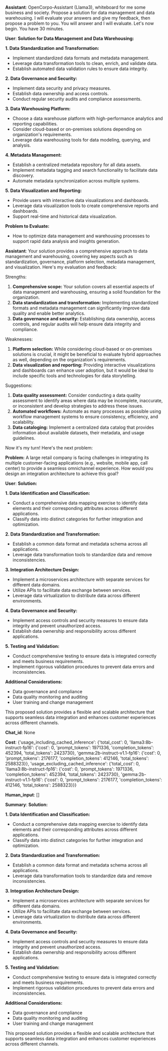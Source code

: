 **Assistant**: OpenCorpo-Assistant (Llama3), whiteboard for me some business and society. Propose a solution for data management and data warehousing. I will evaluate your answers and give my feedback, then propose a problem to you. You will answer and I will evaluate. Let's now begin. You have 30 minutes.

**User**: **Solution for Data Management and Data Warehousing:**

**1. Data Standardization and Transformation:**

* Implement standardized data formats and metadata management.
* Leverage data transformation tools to clean, enrich, and validate data.
* Establish automated data validation rules to ensure data integrity.

**2. Data Governance and Security:**

* Implement data security and privacy measures.
* Establish data ownership and access controls.
* Conduct regular security audits and compliance assessments.

**3. Data Warehousing Platform:**

* Choose a data warehouse platform with high-performance analytics and reporting capabilities.
* Consider cloud-based or on-premises solutions depending on organization's requirements.
* Leverage data warehousing tools for data modeling, querying, and analysis.

**4. Metadata Management:**

* Establish a centralized metadata repository for all data assets.
* Implement metadata tagging and search functionality to facilitate data discovery.
* Automate metadata synchronization across multiple systems.

**5. Data Visualization and Reporting:**

* Provide users with interactive data visualizations and dashboards.
* Leverage data visualization tools to create comprehensive reports and dashboards.
* Support real-time and historical data visualization.

**Problem to Evaluate:**

* How to optimize data management and warehousing processes to support rapid data analysis and insights generation.

**Assistant**: Your solution provides a comprehensive approach to data management and warehousing, covering key aspects such as standardization, governance, platform selection, metadata management, and visualization. Here's my evaluation and feedback:

Strengths:
1. **Comprehensive scope:** Your solution covers all essential aspects of data management and warehousing, ensuring a solid foundation for the organization.
2. **Data standardization and transformation:** Implementing standardized formats and metadata management can significantly improve data quality and enable better analytics.
3. **Data governance and security:** Establishing data ownership, access controls, and regular audits will help ensure data integrity and compliance.

Weaknesses:
1. **Platform selection:** While considering cloud-based or on-premises solutions is crucial, it might be beneficial to evaluate hybrid approaches as well, depending on the organization's requirements.
2. **Data visualization and reporting:** Providing interactive visualizations and dashboards can enhance user adoption, but it would be ideal to include specific tools and technologies for data storytelling.

Suggestions:
1. **Data quality assessment:** Consider conducting a data quality assessment to identify areas where data may be incomplete, inaccurate, or inconsistent and develop strategies to address these issues.
2. **Automated workflows:** Automate as many processes as possible using workflow management systems to ensure consistency, efficiency, and scalability.
3. **Data cataloging:** Implement a centralized data catalog that provides information about available datasets, their metadata, and usage guidelines.

Now it's my turn! Here's the next problem:

**Problem:** A large retail company is facing challenges in integrating its multiple customer-facing applications (e.g., website, mobile app, call center) to provide a seamless omnichannel experience. How would you design an integration architecture to achieve this goal?

**User**: **Solution:**

**1. Data Identification and Classification:**

* Conduct a comprehensive data mapping exercise to identify data elements and their corresponding attributes across different applications.
* Classify data into distinct categories for further integration and optimization.

**2. Data Standardization and Transformation:**

* Establish a common data format and metadata schema across all applications.
* Leverage data transformation tools to standardize data and remove inconsistencies.

**3. Integration Architecture Design:**

* Implement a microservices architecture with separate services for different data domains.
* Utilize APIs to facilitate data exchange between services.
* Leverage data virtualization to distribute data across different environments.

**4. Data Governance and Security:**

* Implement access controls and security measures to ensure data integrity and prevent unauthorized access.
* Establish data ownership and responsibility across different applications.

**5. Testing and Validation:**

* Conduct comprehensive testing to ensure data is integrated correctly and meets business requirements.
* Implement rigorous validation procedures to prevent data errors and inconsistencies.

**Additional Considerations:**

* Data governance and compliance
* Data quality monitoring and auditing
* User training and change management

This proposed solution provides a flexible and scalable architecture that supports seamless data integration and enhances customer experiences across different channels.

**Chat_id**: None

**Cost**: {'usage_including_cached_inference': {'total_cost': 0, 'llama3:8b-instruct-fp16': {'cost': 0, 'prompt_tokens': 1971336, 'completion_tokens': 452394, 'total_tokens': 2423730}, 'gemma:2b-instruct-v1.1-fp16': {'cost': 0, 'prompt_tokens': 2176177, 'completion_tokens': 412146, 'total_tokens': 2588323}}, 'usage_excluding_cached_inference': {'total_cost': 0, 'llama3:8b-instruct-fp16': {'cost': 0, 'prompt_tokens': 1971336, 'completion_tokens': 452394, 'total_tokens': 2423730}, 'gemma:2b-instruct-v1.1-fp16': {'cost': 0, 'prompt_tokens': 2176177, 'completion_tokens': 412146, 'total_tokens': 2588323}}}

**Human_input**: []

**Summary**: **Solution:**

**1. Data Identification and Classification:**

* Conduct a comprehensive data mapping exercise to identify data elements and their corresponding attributes across different applications.
* Classify data into distinct categories for further integration and optimization.

**2. Data Standardization and Transformation:**

* Establish a common data format and metadata schema across all applications.
* Leverage data transformation tools to standardize data and remove inconsistencies.

**3. Integration Architecture Design:**

* Implement a microservices architecture with separate services for different data domains.
* Utilize APIs to facilitate data exchange between services.
* Leverage data virtualization to distribute data across different environments.

**4. Data Governance and Security:**

* Implement access controls and security measures to ensure data integrity and prevent unauthorized access.
* Establish data ownership and responsibility across different applications.

**5. Testing and Validation:**

* Conduct comprehensive testing to ensure data is integrated correctly and meets business requirements.
* Implement rigorous validation procedures to prevent data errors and inconsistencies.

**Additional Considerations:**

* Data governance and compliance
* Data quality monitoring and auditing
* User training and change management

This proposed solution provides a flexible and scalable architecture that supports seamless data integration and enhances customer experiences across different channels.

